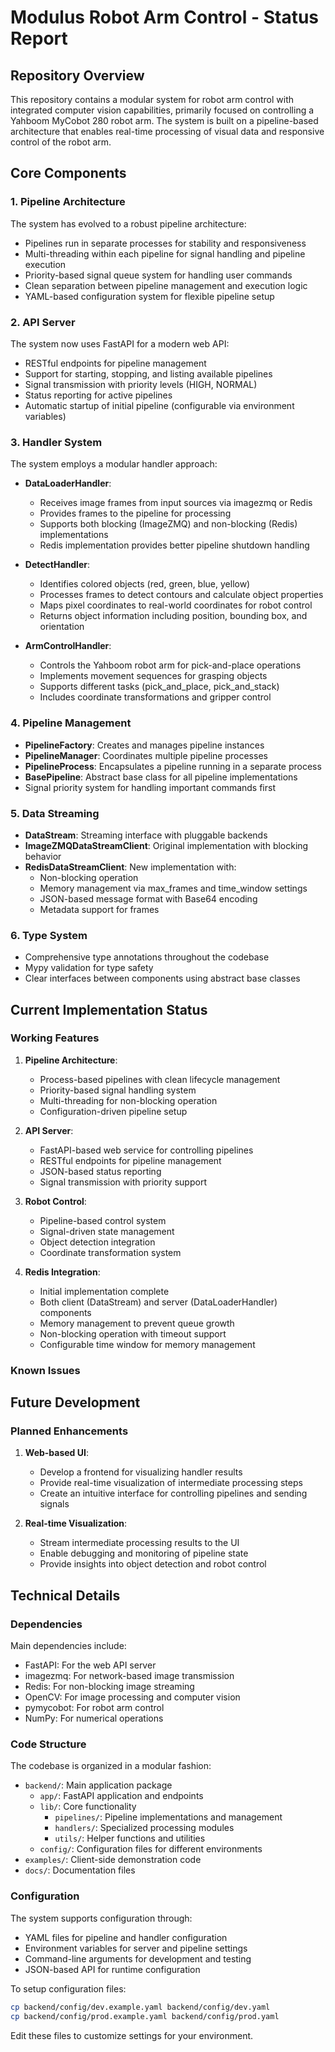 # Modulus Robot Arm Control - Status Report

## Repository Overview

This repository contains a modular system for robot arm control with integrated computer vision capabilities, primarily focused on controlling a Yahboom MyCobot 280 robot arm. The system is built on a pipeline-based architecture that enables real-time processing of visual data and responsive control of the robot arm.

## Core Components

### 1. Pipeline Architecture

The system has evolved to a robust pipeline architecture:
- Pipelines run in separate processes for stability and responsiveness
- Multi-threading within each pipeline for signal handling and pipeline execution
- Priority-based signal queue system for handling user commands
- Clean separation between pipeline management and execution logic
- YAML-based configuration system for flexible pipeline setup

### 2. API Server

The system now uses FastAPI for a modern web API:
- RESTful endpoints for pipeline management
- Support for starting, stopping, and listing available pipelines
- Signal transmission with priority levels (HIGH, NORMAL)
- Status reporting for active pipelines
- Automatic startup of initial pipeline (configurable via environment variables)

### 3. Handler System

The system employs a modular handler approach:

- **DataLoaderHandler**:
  - Receives image frames from input sources via imagezmq or Redis
  - Provides frames to the pipeline for processing
  - Supports both blocking (ImageZMQ) and non-blocking (Redis) implementations
  - Redis implementation provides better pipeline shutdown handling

- **DetectHandler**:
  - Identifies colored objects (red, green, blue, yellow)
  - Processes frames to detect contours and calculate object properties
  - Maps pixel coordinates to real-world coordinates for robot control
  - Returns object information including position, bounding box, and orientation

- **ArmControlHandler**:
  - Controls the Yahboom robot arm for pick-and-place operations
  - Implements movement sequences for grasping objects
  - Supports different tasks (pick_and_place, pick_and_stack)
  - Includes coordinate transformations and gripper control

### 4. Pipeline Management

- **PipelineFactory**: Creates and manages pipeline instances
- **PipelineManager**: Coordinates multiple pipeline processes
- **PipelineProcess**: Encapsulates a pipeline running in a separate process
- **BasePipeline**: Abstract base class for all pipeline implementations
- Signal priority system for handling important commands first

### 5. Data Streaming

- **DataStream**: Streaming interface with pluggable backends
- **ImageZMQDataStreamClient**: Original implementation with blocking behavior
- **RedisDataStreamClient**: New implementation with:
  - Non-blocking operation
  - Memory management via max_frames and time_window settings
  - JSON-based message format with Base64 encoding
  - Metadata support for frames

### 6. Type System

- Comprehensive type annotations throughout the codebase
- Mypy validation for type safety
- Clear interfaces between components using abstract base classes

## Current Implementation Status

### Working Features

1. **Pipeline Architecture**:
   - Process-based pipelines with clean lifecycle management
   - Priority-based signal handling system
   - Multi-threading for non-blocking operation
   - Configuration-driven pipeline setup

2. **API Server**:
   - FastAPI-based web service for controlling pipelines
   - RESTful endpoints for pipeline management
   - JSON-based status reporting
   - Signal transmission with priority support

3. **Robot Control**:
   - Pipeline-based control system
   - Signal-driven state management
   - Object detection integration
   - Coordinate transformation system

4. **Redis Integration**:
   - Initial implementation complete
   - Both client (DataStream) and server (DataLoaderHandler) components
   - Memory management to prevent queue growth
   - Non-blocking operation with timeout support
   - Configurable time window for memory management

### Known Issues

## Future Development

### Planned Enhancements

1. **Web-based UI**:
   - Develop a frontend for visualizing handler results
   - Provide real-time visualization of intermediate processing steps
   - Create an intuitive interface for controlling pipelines and sending signals

2. **Real-time Visualization**:
   - Stream intermediate processing results to the UI
   - Enable debugging and monitoring of pipeline state
   - Provide insights into object detection and robot control

## Technical Details

### Dependencies

Main dependencies include:
- FastAPI: For the web API server
- imagezmq: For network-based image transmission
- Redis: For non-blocking image streaming
- OpenCV: For image processing and computer vision
- pymycobot: For robot arm control
- NumPy: For numerical operations

### Code Structure

The codebase is organized in a modular fashion:
- `backend/`: Main application package
  - `app/`: FastAPI application and endpoints
  - `lib/`: Core functionality
    - `pipelines/`: Pipeline implementations and management
    - `handlers/`: Specialized processing modules
    - `utils/`: Helper functions and utilities
  - `config/`: Configuration files for different environments
- `examples/`: Client-side demonstration code
- `docs/`: Documentation files

### Configuration

The system supports configuration through:
- YAML files for pipeline and handler configuration
- Environment variables for server and pipeline settings
- Command-line arguments for development and testing
- JSON-based API for runtime configuration

To setup configuration files:
```bash
cp backend/config/dev.example.yaml backend/config/dev.yaml
cp backend/config/prod.example.yaml backend/config/prod.yaml
```

Edit these files to customize settings for your environment.
